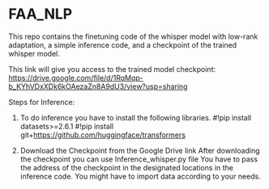 # FAA_NLP
This repo contains the finetuning code of the whisper model with low-rank adaptation, a simple inference code, and a checkpoint of the trained whisper model. 

This link will give you access to the trained model checkpoint:
https://drive.google.com/file/d/1RqMqp-b_KYhVDxXDk6kOAezaZn8A9dU3/view?usp=sharing


Steps for Inference:

1) To do inference you have to install the following libraries.
  #!pip install datasets>=2.6.1
  #!pip install git+https://github.com/huggingface/transformers

2) Download the Checkpoint from the Google Drive link
  After downloading the checkpoint you can use Inference_whisper.py file
  You have to pass the address of the checkpoint in the designated locations in the inference code.
  You might have to import data according to your needs.

